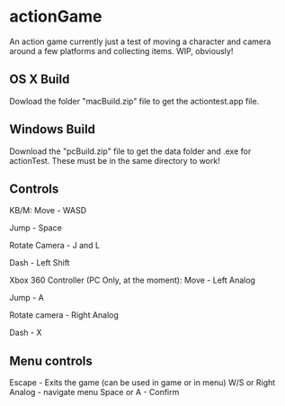 # actionGame

An action game currently just a test of moving a character and camera around a few platforms and collecting items. WIP, obviously!

## OS X Build

Dowload the folder "macBuild.zip" file to get the actiontest.app file.

## Windows Build

Download the "pcBuild.zip" file to get the data folder and .exe for actionTest. These must be in the same directory to work!

## Controls

KB/M: 
Move - WASD

Jump - Space

Rotate Camera - J and L

Dash - Left Shift

Xbox 360 Controller (PC Only, at the moment):
Move - Left Analog

Jump - A

Rotate camera - Right Analog

Dash - X

## Menu controls
Escape - Exits the game (can be used in game or in menu)
W/S or Right Analog - navigate menu
Space or A - Confirm

